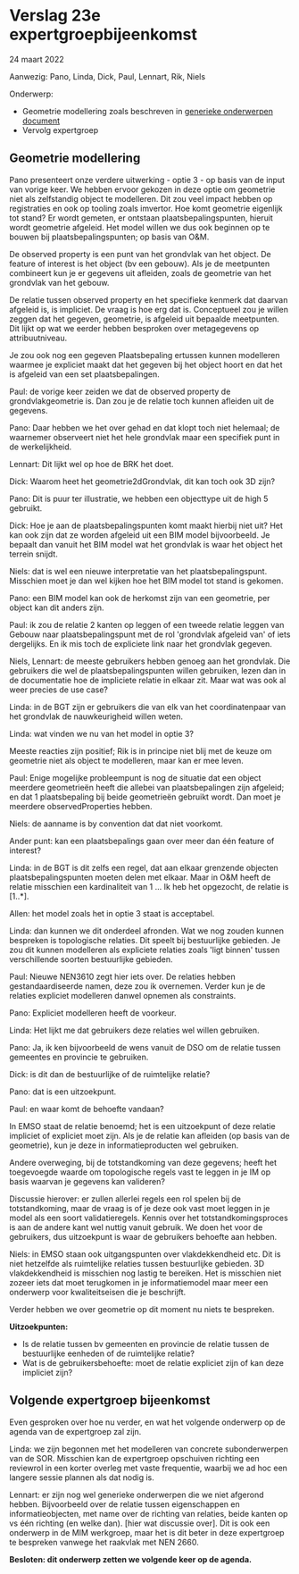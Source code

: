 # Verslag 23e expertgroepbijeenkomst
24 maart 2022

Aanwezig: Pano, Linda, Dick, Paul, Lennart, Rik, Niels

Onderwerp: 
- Geometrie modellering zoals beschreven in [generieke onderwerpen document](https://geonovum.github.io/disgeo-imsor/documentatie/#geometrie)
- Vervolg expertgroep

## Geometrie modellering

Pano presenteert onze verdere uitwerking - optie 3 - op basis van de input van vorige keer. We hebben ervoor gekozen in deze optie om geometrie niet als zelfstandig object te modelleren. Dit zou veel impact hebben op registraties en ook op tooling zoals imvertor. Hoe komt geometrie eigenlijk tot stand? Er wordt gemeten, er ontstaan plaatsbepalingspunten, hieruit wordt geometrie afgeleid. Het model willen we dus ook beginnen op te bouwen bij plaatsbepalingspunten; op basis van O&M. 

De observed property is een punt van het grondvlak van het object. De feature of interest is het object (bv een gebouw). Als je de meetpunten combineert kun je er gegevens uit afleiden, zoals de geometrie van het grondvlak van het gebouw. 

De relatie tussen observed property en het specifieke kenmerk dat daarvan afgeleid is, is impliciet. De vraag is hoe erg dat is. Conceptueel zou je willen zeggen dat het gegeven, geometrie, is afgeleid uit bepaalde meetpunten. Dit lijkt op wat we eerder hebben besproken over metagegevens op attribuutniveau. 

Je zou ook nog een gegeven Plaatsbepaling ertussen kunnen modelleren waarmee je expliciet maakt dat het gegeven bij het object hoort en dat het is afgeleid van een set plaatsbepalingen. 

Paul: de vorige keer zeiden we dat de observed property de grondvlakgeometrie is. Dan zou je de relatie toch kunnen afleiden uit de gegevens. 

Pano: Daar hebben we het over gehad en dat klopt toch niet helemaal; de waarnemer observeert niet het hele grondvlak maar een specifiek punt in de werkelijkheid. 

Lennart: Dit lijkt wel op hoe de BRK het doet. 

Dick: Waarom heet het geometrie2dGrondvlak, dit kan toch ook 3D zijn? 

Pano: Dit is puur ter illustratie, we hebben een objecttype uit de high 5 gebruikt. 

Dick: Hoe je aan de plaatsbepalingspunten komt maakt hierbij niet uit? Het kan ook zijn dat ze worden afgeleid uit een BIM model bijvoorbeeld. Je bepaalt dan vanuit het BIM model wat het grondvlak is waar het object het terrein snijdt. 

Niels: dat is wel een nieuwe interpretatie van het plaatsbepalingspunt. Misschien moet je dan wel kijken hoe het BIM model tot stand is gekomen. 

Pano: een BIM model kan ook de herkomst zijn van een geometrie, per object kan dit anders zijn. 

Paul: ik zou de relatie 2 kanten op leggen of een tweede relatie leggen van Gebouw naar plaatsbepalingspunt met de rol 'grondvlak afgeleid van' of iets dergelijks. En ik mis toch de expliciete link naar het grondvlak gegeven. 

Niels, Lennart: de meeste gebruikers hebben genoeg aan het grondvlak. Die gebruikers die wel de plaatsbepalingspunten willen gebruiken, lezen dan in de documentatie hoe de impliciete relatie in elkaar zit. Maar wat was ook al weer precies de use case? 

Linda: in de BGT zijn er gebruikers die van elk van het coordinatenpaar van het grondvlak de nauwkeurigheid willen weten. 

Linda: wat vinden we nu van het model in optie 3? 

Meeste reacties zijn positief; Rik is in principe niet blij met de keuze om geometrie niet als object te modelleren, maar kan er mee leven. 

Paul: Enige mogelijke probleempunt is nog de situatie dat een object meerdere geometrieën heeft die allebei van plaatsbepalingen zijn afgeleid; en dat 1 plaatsbepaling bij beide geometrieën gebruikt wordt. Dan moet je meerdere observedProperties hebben. 

Niels: de aanname is by convention dat dat niet voorkomt. 

Ander punt: kan een plaatsbepalings gaan over meer dan één feature of interest? 

Linda: in de BGT is dit zelfs een regel, dat aan elkaar grenzende objecten plaatsbepalingspunten moeten delen met elkaar. Maar in O&M heeft de relatie misschien een kardinaliteit van 1 ... Ik heb het opgezocht, de relatie is [1..*]. 

Allen: het model zoals het in optie 3 staat is acceptabel. 

Linda: dan kunnen we dit onderdeel afronden. Wat we nog zouden kunnen bespreken is topologische relaties. Dit speelt bij bestuurlijke gebieden. Je zou dit kunnen modelleren als expliciete relaties zoals 'ligt binnen' tussen verschillende soorten bestuurlijke gebieden. 

Paul: Nieuwe NEN3610 zegt hier iets over. De relaties hebben gestandaardiseerde namen, deze zou ik overnemen. Verder kun je de relaties expliciet modelleren danwel opnemen als constraints. 

Pano: Expliciet modelleren heeft de voorkeur. 

Linda: Het lijkt me dat gebruikers deze relaties wel willen gebruiken. 

Pano: Ja, ik ken bijvoorbeeld de wens vanuit de DSO om de relatie tussen gemeentes en provincie te gebruiken. 

Dick: is dit dan de bestuurlijke of de ruimtelijke relatie? 

Pano: dat is een uitzoekpunt. 

Paul: en waar komt de behoefte vandaan? 

In EMSO staat de relatie benoemd; het is een uitzoekpunt of deze relatie impliciet of expliciet moet zijn. Als je de relatie kan afleiden (op basis van de geometrie), kun je deze in informatieproducten wel gebruiken. 

Andere overweging, bij de totstandkoming van deze gegevens; heeft het toegevoegde waarde om topologische regels vast te leggen in je IM op basis waarvan je gegevens kan valideren? 

Discussie hierover: er zullen allerlei regels een rol spelen bij de totstandkoming, maar de vraag is of je deze ook vast moet leggen in je model als een soort validatieregels. Kennis over het totstandkomingsproces is aan de andere kant wel nuttig vanuit gebruik. We doen het voor de gebruikers, dus uitzoekpunt is waar de gebruikers behoefte aan hebben. 

Niels: in EMSO staan ook uitgangspunten over vlakdekkendheid etc. Dit is niet hetzelfde als ruimtelijke relaties tussen bestuurlijke gebieden. 3D vlakdekkendheid is misschien nog lastig te bereiken. Het is misschien niet zozeer iets dat moet terugkomen in je informatiemodel maar meer een onderwerp voor kwaliteitseisen die je beschrijft.

Verder hebben we over geometrie op dit moment nu niets te bespreken. 

**Uitzoekpunten:**
- Is de relatie tussen bv gemeenten en provincie de relatie tussen de bestuurlijke eenheden of de ruimtelijke relatie? 
- Wat is de gebruikersbehoefte: moet de relatie expliciet zijn of kan deze impliciet zijn?

## Volgende expertgroep bijeenkomst
Even gesproken over hoe nu verder, en wat het volgende onderwerp op de agenda van de expertgroep zal zijn. 

Linda: we zijn begonnen met het modelleren van concrete subonderwerpen van de SOR. Misschien kan de expertgroep opschuiven richting een reviewrol in een korter overleg met vaste frequentie, waarbij we ad hoc een langere sessie plannen als dat nodig is. 

Lennart: er zijn nog wel generieke onderwerpen die we niet afgerond hebben. Bijvoorbeeld over de relatie tussen eigenschappen en informatieobjecten, met name over de richting van relaties, beide kanten op vs één richting (en welke dan). [hier wat discussie over]. Dit is ook een onderwerp in de MIM werkgroep, maar het is dit beter in deze expertgroep te bespreken vanwege het raakvlak met NEN 2660. 

**Besloten: dit onderwerp zetten we volgende keer op de agenda.**

